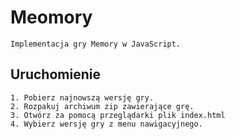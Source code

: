 ﻿# Meomory
	Implementacja gry Memory w JavaScript.

## Uruchomienie
	1. Pobierz najnowszą wersję gry.
	2. Rozpakuj archiwum zip zawierające grę.
	3. Otwórz za pomocą przeglądarki plik index.html
	4. Wybierz wersję gry z menu nawigacyjnego.

